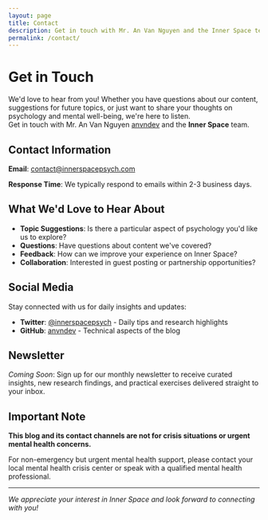 ```yaml
---
layout: page
title: Contact
description: Get in touch with Mr. An Van Nguyen and the Inner Space team.
permalink: /contact/
---
```



# Get in Touch

We'd love to hear from you! Whether you have questions about our content, suggestions for future topics, or just want to share your thoughts on psychology and mental well-being, we're here to listen. <br>
Get in touch with Mr. An Van Nguyen [anvndev](https://anvndev.github.io/) and the **Inner Space** team.

## Contact Information

**Email**: [contact@innerspacepsych.com](mailto:contact@innerspacepsych.com)

**Response Time**: We typically respond to emails within 2-3 business days.

## What We'd Love to Hear About

- **Topic Suggestions**: Is there a particular aspect of psychology you'd like us to explore?
- **Questions**: Have questions about content we've covered?
- **Feedback**: How can we improve your experience on Inner Space?
- **Collaboration**: Interested in guest posting or partnership opportunities?

## Social Media

Stay connected with us for daily insights and updates:

- **Twitter**: [@innerspacepsych](https://twitter.com/innerspacepsych) - Daily tips and research highlights
- **GitHub**: [anvndev](https://github.com/anvndev) - Technical aspects of the blog


## Newsletter

*Coming Soon*: Sign up for our monthly newsletter to receive curated insights, new research findings, and practical exercises delivered straight to your inbox.

## Important Note

**This blog and its contact channels are not for crisis situations or urgent mental health concerns.** 


For non-emergency but urgent mental health support, please contact your local mental health crisis center or speak with a qualified mental health professional.

---

*We appreciate your interest in Inner Space and look forward to connecting with you!*